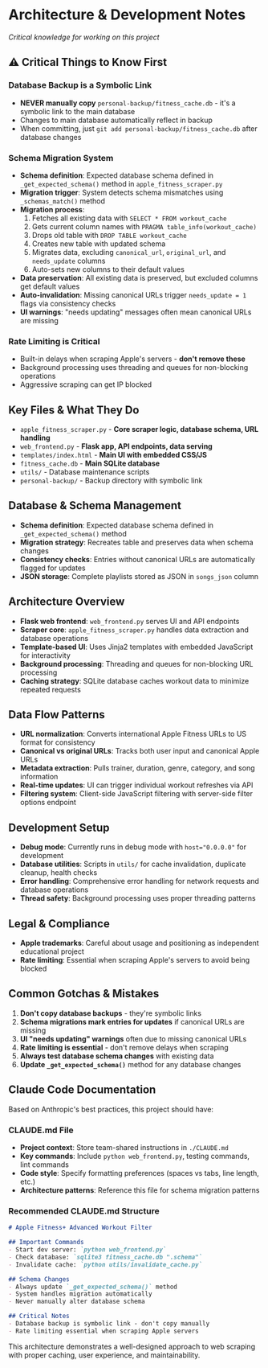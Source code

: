# Architecture & Development Notes

*Critical knowledge for working on this project*

## ⚠️ Critical Things to Know First

### Database Backup is a Symbolic Link

- **NEVER manually copy** `personal-backup/fitness_cache.db` - it's a symbolic link to the main database
- Changes to main database automatically reflect in backup
- When committing, just `git add personal-backup/fitness_cache.db` after database changes

### Schema Migration System

- **Schema definition**: Expected database schema defined in `_get_expected_schema()` method in `apple_fitness_scraper.py`
- **Migration trigger**: System detects schema mismatches using `_schemas_match()` method
- **Migration process**:
  1. Fetches all existing data with `SELECT * FROM workout_cache`
  2. Gets current column names with `PRAGMA table_info(workout_cache)`
  3. Drops old table with `DROP TABLE workout_cache`
  4. Creates new table with updated schema
  5. Migrates data, excluding `canonical_url`, `original_url`, and `needs_update` columns
  6. Auto-sets new columns to their default values
- **Data preservation**: All existing data is preserved, but excluded columns get default values
- **Auto-invalidation**: Missing canonical URLs trigger `needs_update = 1` flags via consistency checks
- **UI warnings**: "needs updating" messages often mean canonical URLs are missing

### Rate Limiting is Critical

- Built-in delays when scraping Apple's servers - **don't remove these**
- Background processing uses threading and queues for non-blocking operations
- Aggressive scraping can get IP blocked

## Key Files & What They Do

- `apple_fitness_scraper.py` - **Core scraper logic, database schema, URL handling**
- `web_frontend.py` - **Flask app, API endpoints, data serving**
- `templates/index.html` - **Main UI with embedded CSS/JS**
- `fitness_cache.db` - **Main SQLite database**
- `utils/` - Database maintenance scripts
- `personal-backup/` - Backup directory with symbolic link

## Database & Schema Management

- **Schema definition**: Expected database schema defined in `_get_expected_schema()` method
- **Migration strategy**: Recreates table and preserves data when schema changes
- **Consistency checks**: Entries without canonical URLs are automatically flagged for updates
- **JSON storage**: Complete playlists stored as JSON in `songs_json` column

## Architecture Overview

- **Flask web frontend**: `web_frontend.py` serves UI and API endpoints
- **Scraper core**: `apple_fitness_scraper.py` handles data extraction and database operations  
- **Template-based UI**: Uses Jinja2 templates with embedded JavaScript for interactivity
- **Background processing**: Threading and queues for non-blocking URL processing
- **Caching strategy**: SQLite database caches workout data to minimize repeated requests

## Data Flow Patterns

- **URL normalization**: Converts international Apple Fitness URLs to US format for consistency
- **Canonical vs original URLs**: Tracks both user input and canonical Apple URLs
- **Metadata extraction**: Pulls trainer, duration, genre, category, and song information
- **Real-time updates**: UI can trigger individual workout refreshes via API
- **Filtering system**: Client-side JavaScript filtering with server-side filter options endpoint

## Development Setup

- **Debug mode**: Currently runs in debug mode with `host="0.0.0.0"` for development
- **Database utilities**: Scripts in `utils/` for cache invalidation, duplicate cleanup, health checks
- **Error handling**: Comprehensive error handling for network requests and database operations
- **Thread safety**: Background processing uses proper threading patterns

## Legal & Compliance

- **Apple trademarks**: Careful about usage and positioning as independent educational project
- **Rate limiting**: Essential when scraping Apple's servers to avoid being blocked

## Common Gotchas & Mistakes

1. **Don't copy database backups** - they're symbolic links
2. **Schema migrations mark entries for updates** if canonical URLs are missing
3. **UI "needs updating" warnings** often due to missing canonical URLs  
4. **Rate limiting is essential** - don't remove delays when scraping
5. **Always test database schema changes** with existing data
6. **Update `_get_expected_schema()`** method for any database changes

## Claude Code Documentation

Based on Anthropic's best practices, this project should have:

### CLAUDE.md File

- **Project context**: Store team-shared instructions in `./CLAUDE.md`
- **Key commands**: Include `python web_frontend.py`, testing commands, lint commands
- **Code style**: Specify formatting preferences (spaces vs tabs, line length, etc.)
- **Architecture patterns**: Reference this file for schema migration patterns

### Recommended CLAUDE.md Structure

```markdown
# Apple Fitness+ Advanced Workout Filter

## Important Commands
- Start dev server: `python web_frontend.py`
- Check database: `sqlite3 fitness_cache.db ".schema"`
- Invalidate cache: `python utils/invalidate_cache.py`

## Schema Changes
- Always update `_get_expected_schema()` method
- System handles migration automatically
- Never manually alter database schema

## Critical Notes
- Database backup is symbolic link - don't copy manually
- Rate limiting essential when scraping Apple servers
```

This architecture demonstrates a well-designed approach to web scraping with proper caching, user experience, and maintainability.
